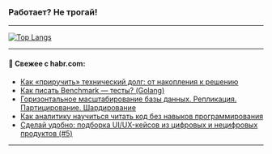 ### Работает? Не трогай!

---
<!--
#### 🛠️ Technical stack:

![Java](https://img.shields.io/badge/Java-informational?logo=Oracle&style=flat&logoColor=white&color=FF4500)
![Kotlin](https://img.shields.io/badge/Kotlin-informational?logo=Kotlin&style=flat&logoColor=white&color=774D97)
![TS](https://img.shields.io/badge/TypeScript-informational?logo=typeScript&style=flat&logoColor=black&color=017acc)
![Python](https://img.shields.io/badge/Python-informational?logo=Python&style=flat&logoColor=black&color=ffdd54) <br>
![Spring](https://img.shields.io/badge/Spring-informational?logo=Spring&style=flat&logoColor=white&color=6DB33F) 
![SpringBoot](https://img.shields.io/badge/SpringBoot-informational?logo=SpringBoot&style=flat&logoColor=white&color=6DB33F)
![Nest](https://img.shields.io/badge/NestJS-informational?logo=NestJS&style=flat&logoColor=white&color=E0234E) 
![NodeJS](https://img.shields.io/badge/NodeJS-informational?logo=node.js&style=flat&logoColor=white&color=70A760)<br>
![PostgreSQL](https://img.shields.io/badge/PostgreSQL-informational?logo=PostgreSQL&style=flat&logoColor=white&color=DAA520)
![MongoDB](https://img.shields.io/badge/MongoDB-informational?logo=MongoDB&style=flat&logoColor=white&color=870000)
![Apache](https://img.shields.io/badge/Apache-informational?logo=apache&style=flat&logoColor=white&color=f74e28)

___ 
-->

<!--- #### 🛠️ : --->

[![Top Langs](https://github-readme-stats-82jvfl3w3-advtsettinggmailcoms-projects.vercel.app/api/top-langs/?username=zloylis&langs_count=10&hide_title=true&title_color=e6edf3&size_weight=0.5&count_weight=0.5&layout=compact&hide_progress=true&hide_border=true&theme=dracula)](https://github.com/zloylis)

<!---


####  :octocat:&nbsp;&nbsp; Статистика:

![GitHub stats](https://github-readme-stats-u2qms2cxw-advtsettinggmailcoms-projects.vercel.app/api?username=zloylis&show_icons=true&hide_border=true&theme=dracula&title_color=e6edf3&include_all_commits=true&count_private=true&hide_rank=false&hide_title=true&rank_icon=github)
-->
---

#### 💬 Свежее с habr.com:

<!-- BLOG-POST-LIST:START -->
- [Как «приручить» технический долг: от накопления к решению](https://habr.com/ru/companies/automacon/articles/876234/?utm_source=habrahabr&utm_medium=rss&utm_campaign=876234)
- [Как писать Benchmark — тесты? &lpar;Golang&rpar;](https://habr.com/ru/articles/875476/?utm_source=habrahabr&utm_medium=rss&utm_campaign=875476)
- [Горизонтальное масштабирование базы данных. Репликация. Партицирование. Шардирование](https://habr.com/ru/articles/875708/?utm_source=habrahabr&utm_medium=rss&utm_campaign=875708)
- [Как аналитику научиться читать код без навыков программирования](https://habr.com/ru/articles/847184/?utm_source=habrahabr&utm_medium=rss&utm_campaign=847184)
- [Сделай удобно: подборка UI/UX-кейсов из цифровых и нецифровых продуктов &lpar;#5&rpar;](https://habr.com/ru/articles/876168/?utm_source=habrahabr&utm_medium=rss&utm_campaign=876168)
<!-- BLOG-POST-LIST:END -->

---
